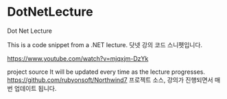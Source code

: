 # DotNetLecture
Dot Net Lecture

This is a code snippet from a .NET lecture.
닷넷 강의 코드 스니펫입니다.

https://www.youtube.com/watch?v=mjqxjm-DzYk

project source It will be updated every time as the lecture progresses.
https://github.com/rubyonsoft/Northwind7
프로젝트 소스, 강의가 진행되면서 매번 업데이트 됩니다.
